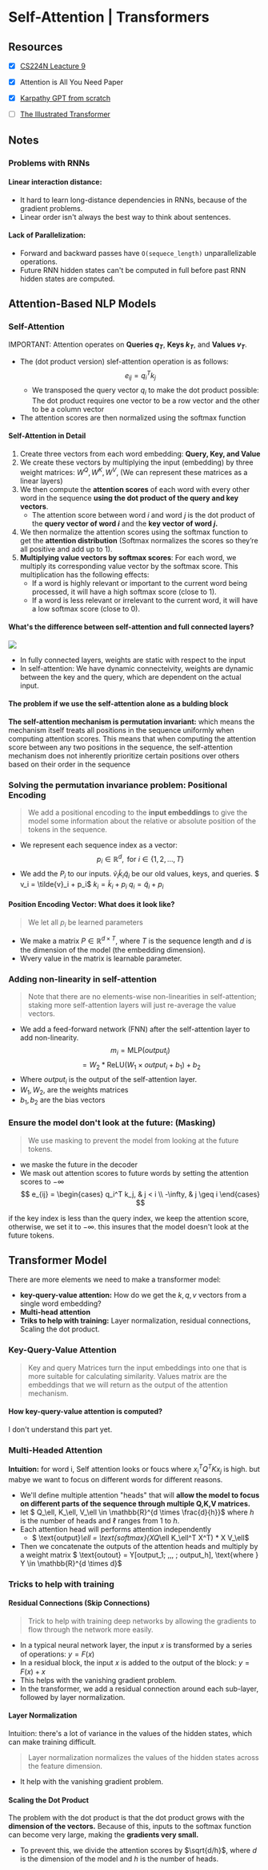 # Self-Attention | Transformers 

## Resources
- [x] [CS224N Leacture 9](https://youtu.be/ptuGllU5SQQ?si=T6p8hBwC88o9IJyd)
- [x] Attention is All You Need Paper
- [x] [Karpathy GPT from scratch](https://youtu.be/kCc8FmEb1nY?si=7uIevkmpFFykpEPP)

- [ ] [The Illustrated Transformer](https://jalammar.github.io/illustrated-transformer/)

## Notes

### Problems with RNNs
#### Linear interaction distance:
- It hard to learn long-distance dependencies in RNNs, because of the gradient problems.
- Linear order isn't always the best way to think about sentences.

#### Lack of Parallelization:
- Forward and backward passes have `O(sequece_length)` unparallelizable operations.
- Future RNN hidden states can't be computed in full before past RNN hidden states are computed.

## Attention-Based NLP Models

### Self-Attention
IMPORTANT: Attention operates on **Queries $q_T$**, **Keys $k_T$**, and **Values $v_T$**. 

- The (dot product version) slef-attention operation is as follows:
$$e_{ij} = q_i^T k_j$$
    - We transposed the query vector $q_i$ to make the dot product possible: The dot product requires one vector to be a row vector and the other to be a column vector
- The attention scores are then normalized using the softmax function

#### Self-Attention in Detail
1. Create three vectors from each word embedding: **Query, Key, and Value**
2. We create these vectors by multiplying the input (embedding) by three weight matrices: $W^Q, W^K, W^V$, (We can represent these matrices as a linear layers)
3. We then compute the **attention scores** of each word with every other word in the sequence **using the dot product of the query and key vectors**.
    - The attention score between word $i$ and word $j$ is the dot product of the **query vector of word $i$** and the **key vector of word $j$.**
4. We then normalize the attention scores using the softmax function to get the **attention distribution** (Softmax normalizes the scores so they’re all positive and add up to 1).
5. **Multiplying value vectors by softmax scores**: For each word, we multiply its corresponding value vector by the softmax score. This multiplication has the following effects:
    - If a word is highly relevant or important to the current word being processed, it will have a high softmax score (close to 1).
    - If a word is less relevant or irrelevant to the current word, it will have a low softmax score (close to 0). 

#### What's the difference between self-attention and full connected layers?
![](https://pbs.twimg.com/media/Fp6DofVXsAERpA8?format=jpg&name=small)
- In fully connected layers, weights are static with respect to the input
- In self-attention: We have dynamic connecteivity, weights are dynamic between the key and the query, which are dependent on the actual input.

#### The problem if we use the self-attention alone as a bulding block
**The self-attention mechanism is permutation invariant:** which means the mechanism itself treats all positions in the sequence uniformly when computing attention scores. This means that when computing the attention score between any two positions in the sequence, the self-attention mechanism does not inherently prioritize certain positions over others based on their order in the sequence

### Solving the permutation invariance problem: Positional Encoding
> We add a positional encoding to the **input embeddings** to give the model some information about the relative or absolute position of the tokens in the sequence.
- We represent each sequence index as a vector:
$$p_i \in \mathbb{R}^d, \text{ for } i \in \{1, 2, \ldots, T\} $$
- We add the $P_i$ to our inputs. $\tilde{v}_i \tilde{k}_i \tilde{q}_i$ be our old values, keys, and queries.
$ v_i = \tilde{v}_i + p_i$
$k_i = \tilde{k}_i + p_i$
$q_i = \tilde{q}_i + p_i$

#### Position Encoding Vector: What does it look like?
> We let all $p_i$ be learned parameters
- We make a matrix $P \in \mathbb{R}^{d \times T}$, where $T$ is the sequence length and $d$ is the dimension of the model (the embedding dimension).
- Wvery value in the matrix is learnable parameter.

### Adding non-linearity in self-attention
> Note that there are no elements-wise non-linearities in self-attention; staking more self-attention layers will just re-average the value vectors.
- We add a feed-forward network (FNN) after the self-attention layer to add non-linearity.
$$ m_i = \text{MLP}(output_i)$$
$$ = W_2 * \text{ReLU}(W_1 \times output_i + b_1) + b_2$$
- Where $output_i$ is the output of the self-attention layer.
- $W_1, W_2,$ are the weights matrices 
- $b_1, b_2$ are the bias vectors

### Ensure the model don't look at the future: (Masking)
> We use masking to prevent the model from looking at the future tokens.
- we maske the future in the decoder
- We mask out attention scores to future words by setting the attention scores to $-\infty$
$$ e_{ij} = \begin{cases} q_i^T k_j, & j < i \\ -\infty, & j \geq i  \end{cases} $$

if the key index is less than the query index, we keep the attention score, otherwise, we set it to $-\infty$. this insures that the model doesn't look at the future tokens.

## Transformer Model
There are more elements we need to make a transformer model:
- **key-query-value attention:** How do we get the $k, q, v$ vectors from a single word embedding?
- **Multi-head attention**
- **Triks to help with training:** Layer normalization, residual connections, Scaling the dot product.

### Key-Query-Value Attention
> Key and query Matrices turn the input embeddings into one that is more suitable for calculating similarity.
Values matrix are the embeddings that we will return as the output of the attention mechanism.

#### How key-query-value attention is computed?
I don't understand this part yet. 

### Multi-Headed Attention
**Intuition:** for word i, Self attention looks or foucs where ${x_i}^T Q^T K x_j$ is high. but mabye we want to focus on different words for different reasons.
- We'll define multiple attention "heads" that will **allow the model to focus on different parts of the sequence through multiple Q,K,V matrices.**
- let $ Q_\ell, K_\ell, V_\ell \in \mathbb{R}^{d \times \frac{d}{h}}$ where $h$ is the number of heads and $\ell$ ranges from 1 to $h$.
- Each attention head will performs attention independently
    - $ \text{output}_\ell = \text{softmax}(XQ_\ell K_\ell^T X^T) * X V_\ell$
- Then we concatenate the outputs of the attention heads and multiply by a weight matrix $ \text{outout} = Y[output_1; ,,, ; output_h], \text{where } Y \in \mathbb{R}^{d \times d}$

### Tricks to help with training
#### Residual Connections (Skip Connections)
> Trick to help with training deep networks by allowing the gradients to flow through the network more easily.
- In a typical neural network layer, the input 𝑥 is transformed by a series of operations: $y = F(x)$
- In a residual block, the input 𝑥 is added to the output of the block: $y = F(x) + x$
- This helps with the vanishing gradient problem.
- In the transformer, we add a residual connection around each sub-layer, followed by layer normalization.

#### Layer Normalization
Intuition: there's a lot of variance in the values of the hidden states, which can make training difficult.
> Layer normalization normalizes the values of the hidden states across the feature dimension.
- It help with the vanishing gradient problem.

#### Scaling the Dot Product
The problem with the dot product is that the dot product grows with the **dimension of the vectors.** Because of this, inputs to the softmax function can become very large, making the **gradients very small.**
- To prevent this, we divide the attention scores by $\sqrt{d/h}$, where $d$ is the dimension of the model and $h$ is the number of heads.

> 

